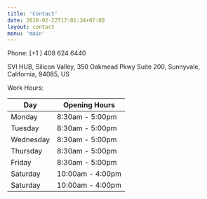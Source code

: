 ```yaml
---
title: 'Contact'
date: 2018-02-22T17:01:34+07:00
layout: contact
menu: 'main'
---
```


Phone: [+1 ] 408 624 6440

SVI HUB, Silicon Valley, 350 Oakmead Pkwy Suite 200, Sunnyvale, California, 94085, US

Work Hours:

| Day       | Opening Hours    |
| --------- | ---------------  |
| Monday    | 8:30am  - 5:00pm |
| Tuesday   | 8:30am  - 5:00pm |
| Wednesday | 8:30am  - 5:00pm |
| Thursday  | 8:30am  - 5:00pm |
| Friday    | 8:30am  - 5:00pm |
| Saturday  | 10:00am - 4:00pm |
| Saturday  | 10:00am - 4:00pm            
